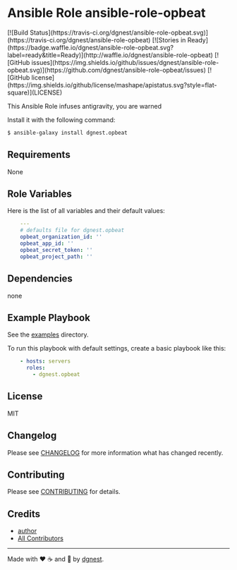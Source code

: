 # Ansible Role ansible-role-opbeat

<span class="badges" align="center">
[![Build Status](https://travis-ci.org/dgnest/ansible-role-opbeat.svg)](https://travis-ci.org/dgnest/ansible-role-opbeat)
[![Stories in Ready](https://badge.waffle.io/dgnest/ansible-role-opbeat.svg?label=ready&title=Ready)](http://waffle.io/dgnest/ansible-role-opbeat)
[![GitHub issues](https://img.shields.io/github/issues/dgnest/ansible-role-opbeat.svg)](https://github.com/dgnest/ansible-role-opbeat/issues)
[![GitHub license](https://img.shields.io/github/license/mashape/apistatus.svg?style=flat-square)](LICENSE)
</span>


This Ansible Role infuses antigravity, you are warned

Install it with the following command:

```bash
$ ansible-galaxy install dgnest.opbeat

```
Requirements
------------

None



## Role Variables

Here is the list of all variables and their default values:

```yaml
    ---
    # defaults file for dgnest.opbeat
    opbeat_organization_id: ''
    opbeat_app_id: ''
    opbeat_secret_token: ''
    opbeat_project_path: ''
```


## Dependencies

none

## Example Playbook

See the [examples](./examples/) directory.

To run this playbook with default settings, create a basic playbook like this:

```yaml
    - hosts: servers
      roles:
        - dgnest.opbeat
```


## License

MIT

## Changelog

Please see [CHANGELOG](CHANGELOG.md) for more information what has changed recently.

## Contributing

Please see [CONTRIBUTING](CONTRIBUTING.md) for details.

## Credits

- [author][link-author]
- [All Contributors][link-contributors]


---

Made with :heart: ️:coffee:️ and :pizza: by [dgnest][link-company].

<!-- Other -->

[link-author]: https://github.com/luismayta
[link-contributors]: AUTHORS
[link-company]: https://github.com/dgnest